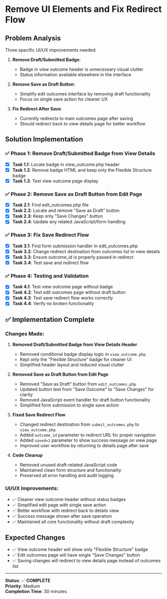 # Remove UI Elements and Fix Redirect Flow

## Problem Analysis
Three specific UI/UX improvements needed:

1. **Remove Draft/Submitted Badge**: 
   - Badge in view outcome header is unnecessary visual clutter
   - Status information available elsewhere in the interface

2. **Remove Save as Draft Button**: 
   - Simplify edit outcomes interface by removing draft functionality
   - Focus on single save action for cleaner UX

3. **Fix Redirect After Save**:
   - Currently redirects to main outcomes page after saving
   - Should redirect back to view details page for better workflow

## Solution Implementation

### ✅ Phase 1: Remove Draft/Submitted Badge from View Details
- [x] **Task 1.1**: Locate badge in view_outcome.php header
- [x] **Task 1.2**: Remove badge HTML and keep only the Flexible Structure badge
- [x] **Task 1.3**: Test view outcome page display

### ✅ Phase 2: Remove Save as Draft Button from Edit Page
- [x] **Task 2.1**: Find edit_outcomes.php file
- [x] **Task 2.2**: Locate and remove "Save as Draft" button
- [x] **Task 2.3**: Keep only "Save Changes" button
- [x] **Task 2.4**: Update any related JavaScript/form handling

### ✅ Phase 3: Fix Save Redirect Flow
- [x] **Task 3.1**: Find form submission handler in edit_outcomes.php
- [x] **Task 3.2**: Change redirect destination from outcomes list to view details
- [x] **Task 3.3**: Ensure outcome_id is properly passed in redirect
- [x] **Task 3.4**: Test save and redirect flow

### ✅ Phase 4: Testing and Validation
- [x] **Task 4.1**: Test view outcome page without badge
- [x] **Task 4.2**: Test edit outcomes page without draft button
- [x] **Task 4.3**: Test save redirect flow works correctly
- [x] **Task 4.4**: Verify no broken functionality

## ✅ Implementation Complete

### Changes Made:

1. **Removed Draft/Submitted Badge from View Details Header**
   - Removed conditional badge display logic in `view_outcome.php`
   - Kept only the "Flexible Structure" badge for cleaner UI
   - Simplified header layout and reduced visual clutter

2. **Removed Save as Draft Button from Edit Page**
   - Removed "Save as Draft" button from `edit_outcomes.php`
   - Updated button text from "Save Outcome" to "Save Changes" for clarity
   - Removed JavaScript event handler for draft button functionality
   - Simplified form submission to single save action

3. **Fixed Save Redirect Flow**
   - Changed redirect destination from `submit_outcomes.php` to `view_outcome.php`
   - Added `outcome_id` parameter to redirect URL for proper navigation
   - Added `saved=1` parameter to show success message on view page
   - Improved user workflow by returning to details page after save

4. **Code Cleanup**
   - Removed unused draft-related JavaScript code
   - Maintained clean form structure and functionality
   - Preserved all error handling and audit logging

### UI/UX Improvements:
- ✅ Cleaner view outcome header without status badges
- ✅ Simplified edit page with single save action
- ✅ Better workflow with redirect back to details view
- ✅ Success message shown after save operation
- ✅ Maintained all core functionality without draft complexity

## Expected Changes
- ✅ View outcome header will show only "Flexible Structure" badge
- ✅ Edit outcomes page will have single "Save Changes" button
- ✅ Saving changes will redirect to view details page instead of outcomes list

---
**Status**: ✅ **COMPLETE**  
**Priority**: Medium  
**Completion Time**: 30 minutes
